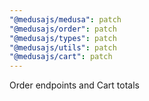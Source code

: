 ```yaml
---
"@medusajs/medusa": patch
"@medusajs/order": patch
"@medusajs/types": patch
"@medusajs/utils": patch
"@medusajs/cart": patch
---
```


Order endpoints and Cart totals
